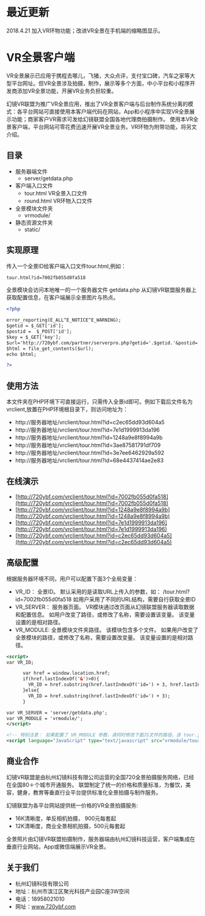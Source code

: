 # 最近更新
2018.4.21   加入VR环物功能；改进VR全景在手机端的缩略图显示。

# VR全景客户端

VR全景展示已应用于携程去哪儿，飞猪，大众点评，支付宝口碑，汽车之家等大型平台网址。但VR全景涉及拍摄，制作，展示等多个方面，中小平台和小程序开发商添加VR全景功能，开展VR业务负担较重。

幻镜VR联盟为推广VR全景应用，推出了VR全景客户端与后台制作系统分离的模式：各平台网站可直接使用本客户端代码在网站，App和小程序中实现VR全景展示功能；商家客户VR需求可发给幻镜联盟全国各地代理商拍摄制作。
使用本VR全景客户端，平台网站可零花费迅速开展VR全景业务。VR环物为附带功能，将另文介绍。

## 目录

* 服务器端文件
  * server/getdata.php
* 客户端入口文件
  * tour.html     VR全景入口文件
  * round.html    VR环物入口文件
* 全景模块文件夹
  * vrmodule/
* 静态资源文件夹
  * static/

## 实现原理

传入一个全景ID给客户端入口文件tour.html,例如：
```xml
tour.html?id=7002fb055d0fa518
```

全景模块会访问本地唯一的一个服务器文件 getdata.php 从幻镜VR联盟服务器上获取配置信息，在客户端展示全景图片与热点。


```xml
<?php

error_reporting(E_ALL^E_NOTICE^E_WARNING);
$getid = $_GET['id'];
$postid =  $_POST['id'];
$key = $_GET['key'];
$url='http://720ybf.com/partner/serverpro.php?getid='.$getid.'&postid='.$postid.'&key='.$key;
$html = file_get_contents($url);
echo $html;

?>
```

## 使用方法

本文件夹在PHP环境下可直接运行，只需传入全景id即可。例如下载后文件名为vrclient,放置在PHP环境根目录下，则访问地址为：

  - http://服务器地址/vrclient/tour.html?id=c2ec65dd93d604a5
  - http://服务器地址/vrclient/tour.html?id=7e1d1999913da196
  - http://服务器地址/vrclient/tour.html?id=1248a9e8f8994a9b
  - http://服务器地址/vrclient/tour.html?id=3ae87581791df709
  - http://服务器地址/vrclient/tour.html?id=3e7ee6462929a592
  - http://服务器地址/vrclient/tour.html?id=68e4437414ae2e83


## 在线演示

* [http://720ybf.com/vrclient/tour.html?id=7002fb055d0fa518](http://720ybf.com/vrclient/tour.html?id=7002fb055d0fa518)
* [http://720ybf.com/vrclient/tour.html?id=1248a9e8f8994a9b](http://720ybf.com/vrclient/tour.html?id=1248a9e8f8994a9b)
* [http://720ybf.com/vrclient/tour.html?id=7e1d1999913da196](http://720ybf.com/vrclient/tour.html?id=7e1d1999913da196)
* [http://720ybf.com/vrclient/tour.html?id=c2ec65dd93d604a5](http://720ybf.com/vrclient/tour.html?id=c2ec65dd93d604a5)


## 高级配置

根据服务器环境不同，用户可以配置下面3个全局变量：

  - VR_ID：      全景ID。   默认采用的是读取URL上传入的参数，如： /tour.html?id=7002fb055d0fa518
                       如用户采用了不同的URL结构，需要自行获取全景ID
  - VR_SERVER：  服务器页面。 VR模块通过改页面从幻镜联盟服务器读取数据和配置信息。
                        如用户改变了路径，或修改了名称，需要设置该变量。
                        该变量设置的是相对路径。
  - VR_MODULE:   全景模块文件夹路径。 该模块包含多个文件。
                        如果用户改变了全景模块的路径，或修改了名称，需要设置改变量。
                        该变量设置的是相对路径。

```xml
<script>
var VR_ID;

      var href = window.location.href;
      if(href.lastIndexOf('&')>0){
        VR_ID = href.substring(href.lastIndexOf('id=') + 3, href.lastIndexOf('&'));
      }else{
        VR_ID = href.substring(href.lastIndexOf('id=') + 3);
      }

var VR_SERVER = 'server/getdata.php';
var VR_MODULE = 'vrmodule/';
</script>

<!-- 特别注意： 如果配置了 VR_MODULE 参数，请同时修改下面JS文件的路径。该 tour.js 文件放置在全景模块文件夹下。-->
<script language="JavaScript" type="text/javascript" src="vrmodule/tour.js"></script>
```


## 商业合作

幻镜VR联盟是由杭州幻镜科技有限公司运营的全国720全景拍摄服务网络，已经在全国80＋个城市开通服务。
联盟制定了统一的价格和质量标准，为餐饮，美容，健身，教育等垂直行业平台提供标准化全景拍摄与制作服务。

幻镜联盟为各平台网站提供统一价格的VR全景拍摄服务:
  - 16K清晰度，单反相机拍摄， 900元每套起
  - 12K清晰度，商业全景相机拍摄，500元每套起

全景照片由幻镜VR联盟拍摄制作，服务器端由杭州幻镜科技运营，客户端集成在垂直行业网站，App或微信端展示VR全景。

## 关于我们

  - 杭州幻镜科技有限公司
  - 地址：杭州市滨江区聚光科技产业园C座3W空间
  - 电话：18958021010
  - 网址：www.720ybf.com
